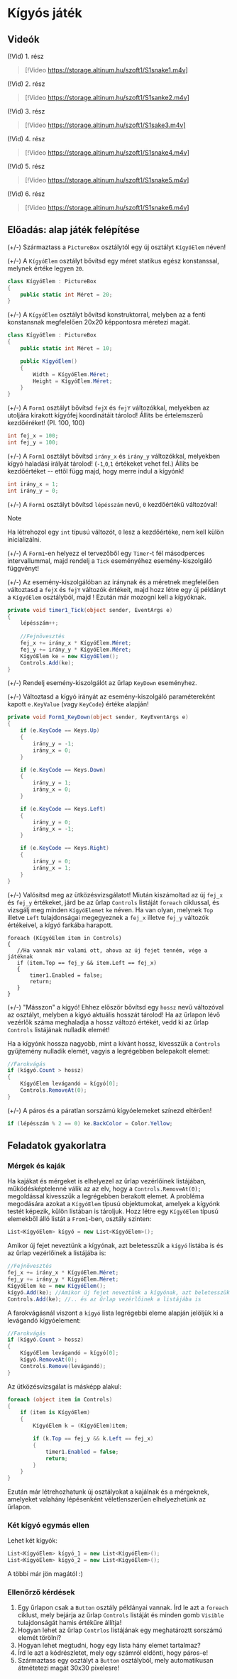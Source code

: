 # Kígyós játék







## Videók

(!Vid) 1. rész
> [!Video https://storage.altinum.hu/szoft1/S1snake1.m4v]

(!Vid) 2. rész
> [!Video https://storage.altinum.hu/szoft1/S1sanke2.m4v]

(!Vid) 3. rész
> [!Video https://storage.altinum.hu/szoft1/S1sake3.m4v]

(!Vid) 4. rész
> [!Video https://storage.altinum.hu/szoft1/S1snake4.m4v]

(!Vid) 5. rész
> [!Video https://storage.altinum.hu/szoft1/S1snake5.m4v]

(!Vid) 6. rész
> [!Video https://storage.altinum.hu/szoft1/S1snake6.m4v]

## Előadás: alap játék felépítése

(+/-)  Származtass a `PictureBox` osztálytól egy új osztályt `KígyóElem` néven!

(+/-) A `KígyóElem` osztályt bővítsd egy méret statikus egész konstanssal, melynek értéke legyen `20`.

``` csharp
class KígyóElem : PictureBox
{
    public static int Méret = 20;
}
```

(+/-) A `KígyóElem` osztályt bővítsd konstruktorral, melyben az a fenti konstansnak megfelelően 20x20 képpontosra méretezi magát.

```csharp
class KígyóElem : PictureBox
{
    public static int Méret = 10;

    public KígyóElem()
    {
        Width = KígyóElem.Méret;
        Height = KígyóElem.Méret;
    }
}
```

(+/-) A `Form1` osztályt bővítsd `fejX` és `fejY` változókkal, melyekben az utoljára kirakott kígyófej koordinátáit tárolod! Állíts be értelemszerű kezdőéréket! (Pl. 100, 100)

``` csharp
int fej_x = 100;
int fej_y = 100;
```

(+/-) A `Form1` osztályt bővítsd `irány_x` és `irány_y` változókkal, melyekben kígyó haladási irályát tárolod! (`-1`,`0`,`1` értékeket vehet fel.) Állíts be kezdőértéket -- ettől függ majd, hogy merre indul a kígyónk!

``` csharp
int irány_x = 1;
int irány_y = 0;
```

(+/-) A `Form1` osztályt bővítsd `lépésszám` nevű, `0` kezdőértékű változóval!

> [!NOTE]
>
> Ha létrehozol egy `int` típusú változót, `0`  lesz a kezdőértéke, nem kell külön inicializálni.

(+/-) A `Form1`-en helyezz el tervezőből egy `Timer`-t fél másodperces intervallummal, majd rendelj a `Tick` eseményéhez esemény-kiszolgáló függvényt!

(+/-) Az esemény-kiszolgálóban az iránynak és a méretnek megfelelően változtasd a `fejX` és `fejY` változók értékeit, majd hozz létre egy új példányt a `KígyóElem` osztályból, majd ! Ezután már mozogni kell a kígyóknak.

``` csharp
private void timer1_Tick(object sender, EventArgs e)
{
    lépésszám++;
    
    //Fejnövesztés
    fej_x += irány_x * KígyóElem.Méret;
    fej_y += irány_y * KígyóElem.Méret;   
    KígyóElem ke = new KígyóElem();
    Controls.Add(ke);
}
```

(+/-) Rendelj esemény-kiszolgálót az űrlap `KeyDown` eseményhez.

(+/-) Változtasd a kígyó irányát az esemény-kiszolgáló paramétereként kapott `e.KeyValue` (vagy `KeyCode`) értéke alapján!

``` csharp
private void Form1_KeyDown(object sender, KeyEventArgs e)
{
    if (e.KeyCode == Keys.Up)
    {
        irány_y = -1;
        irány_x = 0;
    }

    if (e.KeyCode == Keys.Down)
    {
        irány_y = 1;
        irány_x = 0;
    }

    if (e.KeyCode == Keys.Left)
    {
        irány_y = 0;
        irány_x = -1;
    }

    if (e.KeyCode == Keys.Right)
    {
        irány_y = 0;
        irány_x = 1;
    }
}
```



(+/-) Valósítsd meg az ütközésvizsgálatot! Miután kiszámoltad az új `fej_x` és `fej_y` értékeket, járd be az űrlap `Controls` listáját `foreach` ciklussal, és vizsgálj meg minden `KígyóElemet` `ke` néven. Ha van olyan, melynek `Top` illetve `Left` tulajdonságai megegyeznek a `fej_x` illetve `fej_y` változók értékeivel, a kígyó farkába harapott.

``` csahrp
foreach (KígyóElem item in Controls)
{
   //Ha vannak már valami ott, ahova az új fejet tenném, vége a játéknak
   if (item.Top == fej_y && item.Left == fej_x) 
   {
       timer1.Enabled = false;
       return;
   }
}
```

(+/-) "Másszon" a kígyó! Ehhez először bővítsd egy `hossz` nevű változóval az osztályt, melyben a kígyó aktuális hosszát tárolod! Ha az űrlapon lévő vezérlők száma meghaladja a hossz változó értékét, vedd ki az űrlap `Controls` listájának nulladik elemét! 

Ha a kígyónk hossza nagyobb, mint a kívánt hossz, kivesszük a `Controls` gyűjtemény nulladik elemét, vagyis a legrégebben belepakolt elemet:

```csharp
//Farokvágás
if (kígyó.Count > hossz)
{
    KígyóElem levágandó = kígyó[0];
    Controls.RemoveAt(0);
}
```

(+/-) A  páros és a páratlan sorszámú kígyóelemeket színezd eltérően!

```csharp
if (lépésszám % 2 == 0) ke.BackColor = Color.Yellow;
```



## Feladatok gyakorlatra

### Mérgek és kaják

Ha  kajákat és mérgeket is elhelyezel az űrlap vezérlőinek listájában,  működésképtelenné válik az az elv,  hogy a `Controls.RemoveAt(0);`  megoldással kivesszük a legrégebben berakott elemet. A probléma megodására azokat a `KígyóElem` típusú objektumokat, amelyek a kígyónk testét képezik, külön listában is tároljuk. Hozz létre egy `KígyóElem` típusú elemekből álló listát a `From1`-ben, osztály szinten:

``` csharp
List<KígyóElem> kígyó = new List<KígyóElem>();
```

Amikor új fejet  neveztünk a kígyónak,  azt beletesszük a `kígyó` listába is  és az űrlap vezérlőinek a listájába is:

```csharp
//Fejnövesztés
fej_x += irány_x * KígyóElem.Méret;
fej_y += irány_y * KígyóElem.Méret;   
KígyóElem ke = new KígyóElem();
kígyó.Add(ke); //Amikor új fejet neveztünk a kígyónak, azt beletesszük a `kígyó` listába is ..
Controls.Add(ke); //.. és az űrlap vezérlőinek a listájába is
```

A farokvágásnál viszont a `kígyó` lista legrégebbi eleme alapján jelöljük ki a levágandó kígyóelement:

```csharp
//Farokvágás
if (kígyó.Count > hossz)
{
    KígyóElem levágandó = kígyó[0];
    kígyó.RemoveAt(0);
    Controls.Remove(levágandó);
}
```

Az ütközésvizsgálat is másképp alakul:

``` csharp
foreach (object item in Controls)
{
    if (item is KígyóElem)
    {
        KígyóElem k = (KígyóElem)item;

        if (k.Top == fej_y && k.Left == fej_x)
        {
            timer1.Enabled = false;
            return;
        }
    }
}
```

Ezután már létrehozhatunk új osztályokat a kajálnak és a mérgeknek, amelyeket valahány lépésenként véletlenszerűen elhelyezhetünk az űrlapon. 

### Két kígyó egymás ellen

Lehet két kígyók:

```csharp
List<KígyóElem> kígyó_1 = new List<KígyóElem>();
List<KígyóElem> kígyó_2 = new List<KígyóElem>();
```

A többi már jön magától :)

### Ellenőrző kérdések

1.  Egy űrlapon csak a `Button` osztály példányai vannak. Írd le azt a `foreach` ciklust, mely bejárja az űrlap `Controls` listáját és minden gomb `Visible` tulajdonságát hamis értékűre állítja!
2.  Hogyan lehet az űrlap `Contrlos` listájának egy meghatároztt sorszámú elemét törölni?
3.  Hogyan lehet megtudni, hogy egy lista hány elemet tartalmaz?
4.  Írd le azt a kódrészletet, mely egy számról eldönti, hogy páros-e!
5.  Származtass egy osztályt a `Button` osztályból, mely automatikusan átmétetezi magát 30x30 pixelesre!
